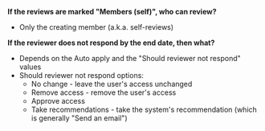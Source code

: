 **If the reviews are marked "Members (self)", who can review?**
- Only the creating member (a.k.a. self-reviews)


**If the reviewer does not respond by the end date, then what?**
- Depends on the Auto apply and the "Should reviewer not respond" values
- Should reviewer not respond options:
    - No change - leave the user's access unchanged
    - Remove access - remove the user's access
    - Approve access
    - Take recommendations - take the system's recommendation (which is generally "Send an email")
